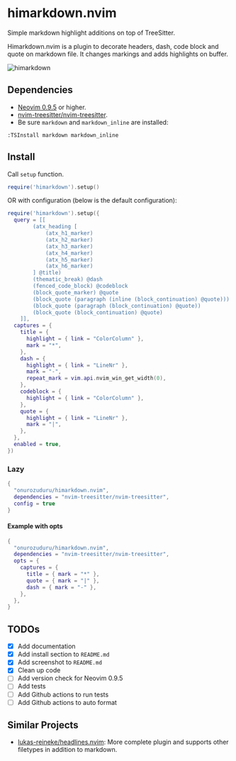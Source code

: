 # himarkdown.nvim

Simple markdown highlight additions on top of TreeSitter.

Himarkdown.nvim is a plugin to decorate headers, dash, code block and quote on markdown file.
It changes markings and adds highlights on buffer.

![himarkdown](https://github.com/onurozuduru/himarkdown.nvim/assets/2547436/e9db423a-cfce-4095-9f71-e69671545088)

## Dependencies

- [Neovim 0.9.5](https://github.com/neovim/neovim/releases/tag/v0.9.5) or higher.
- [nvim-treesitter/nvim-treesitter](https://github.com/nvim-treesitter/nvim-treesitter).
- Be sure `markdown` and `markdown_inline` are installed:
```
:TSInstall markdown markdown_inline
```

## Install
Call `setup` function.

```lua
require('himarkdown').setup()
```

OR with configuration (below is the default configuration):

```lua
require('himarkdown').setup({
  query = [[
        (atx_heading [
            (atx_h1_marker)
            (atx_h2_marker)
            (atx_h3_marker)
            (atx_h4_marker)
            (atx_h5_marker)
            (atx_h6_marker)
        ] @title)
        (thematic_break) @dash
        (fenced_code_block) @codeblock
        (block_quote_marker) @quote
        (block_quote (paragraph (inline (block_continuation) @quote)))
        (block_quote (paragraph (block_continuation) @quote))
        (block_quote (block_continuation) @quote)
    ]],
  captures = {
    title = {
      highlight = { link = "ColorColumn" },
      mark = "*",
    },
    dash = {
      highlight = { link = "LineNr" },
      mark = "-",
      repeat_mark = vim.api.nvim_win_get_width(0),
    },
    codeblock = {
      highlight = { link = "ColorColumn" },
    },
    quote = {
      highlight = { link = "LineNr" },
      mark = "|",
    },
  },
  enabled = true,
})
```

### Lazy

```lua
{
  "onurozuduru/himarkdown.nvim",
  dependencies = "nvim-treesitter/nvim-treesitter",
  config = true
}
```

#### Example with opts

```lua
{
  "onurozuduru/himarkdown.nvim",
  dependencies = "nvim-treesitter/nvim-treesitter",
  opts = {
    captures = {
      title = { mark = "*" },
      quote = { mark = "|" },
      dash = { mark = "-" },
    },
  },
}
```

## TODOs

- [x] Add documentation
- [x] Add install section to `README.md`
- [x] Add screenshot to `README.md`
- [x] Clean up code
- [ ] Add version check for Neovim 0.9.5
- [ ] Add tests
- [ ] Add Github actions to run tests
- [ ] Add Github actions to auto format

## Similar Projects

- [lukas-reineke/headlines.nvim](https://github.com/lukas-reineke/headlines.nvim): More complete plugin and supports other filetypes in addition to markdown.
